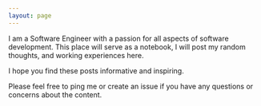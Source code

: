 ```yaml
---
layout: page
---
```

I am a Software Engineer with a passion for all aspects of software development.
This place will serve as a notebook, I will post my random thoughts, and working experiences here. 

I hope you find these posts informative and inspiring.

Please feel free to ping me or create an issue if you have any questions or concerns about the content.
